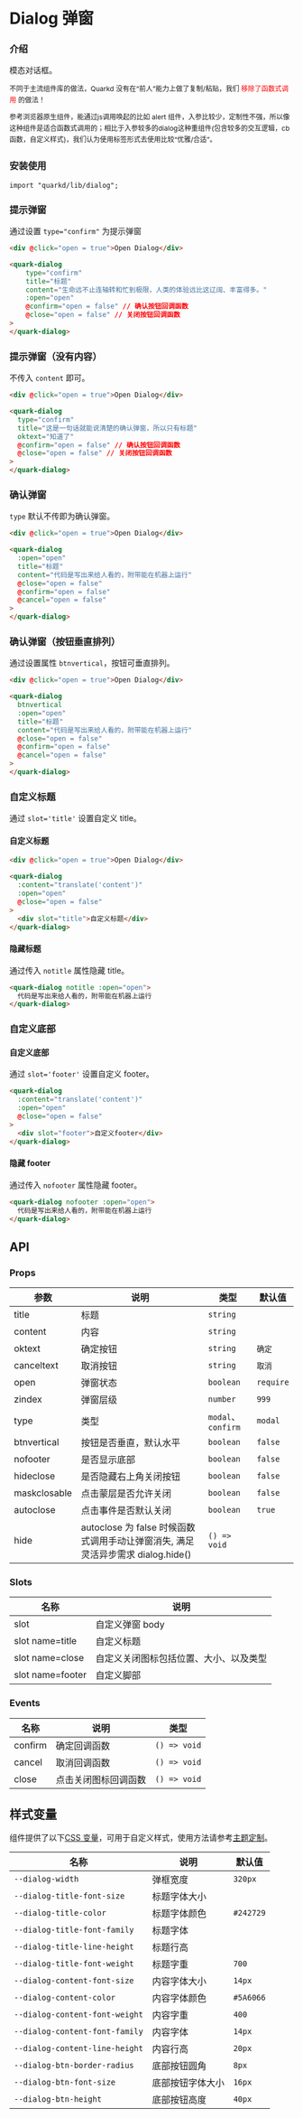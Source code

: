 # Dialog 弹窗

### 介绍

模态对话框。

<p style="margin: 10px 0; line-height: 20px; font-size: 12px; ">
  不同于主流组件库的做法，Quarkd 没有在“前人”能力上做了复制/粘贴，我们 <span style="color: red; ">移除了函数式调用</span> 的做法！
</p>
<p style="margin: 10px 0; line-height: 20px; font-size: 12px; ">
  参考浏览器原生组件，能通过js调用唤起的比如 alert 组件，入参比较少，定制性不强，所以像这种组件是适合函数式调用的；相比于入参较多的dialog这种重组件(包含较多的交互逻辑，cb函数，自定义样式)，我们认为使用标签形式去使用比较“优雅/合适”。
</p>

### 安装使用

```tsx
import "quarkd/lib/dialog";
```

### 提示弹窗

通过设置 `type="confirm"` 为提示弹窗

```html
<div @click="open = true">Open Dialog</div>

<quark-dialog
    type="confirm"
    title="标题"
    content="生命远不止连轴转和忙到极限，人类的体验远比这辽阔、丰富得多。"
    :open="open"
    @confirm="open = false" // 确认按钮回调函数
    @close="open = false" // 关闭按钮回调函数
>
</quark-dialog>
```

### 提示弹窗（没有内容）

不传入 `content` 即可。

```html
<div @click="open = true">Open Dialog</div>

<quark-dialog
  type="confirm"
  title="这是一句话就能说清楚的确认弹窗，所以只有标题"
  oktext="知道了"
  @confirm="open = false" // 确认按钮回调函数
  @close="open = false" // 关闭按钮回调函数
>
</quark-dialog>
```

### 确认弹窗

`type` 默认不传即为确认弹窗。

```html
<div @click="open = true">Open Dialog</div>

<quark-dialog
  :open="open"
  title="标题"
  content="代码是写出来给人看的，附带能在机器上运行"
  @close="open = false"
  @confirm="open = false"
  @cancel="open = false"
>
</quark-dialog>
```

### 确认弹窗（按钮垂直排列）

通过设置属性 `btnvertical`，按钮可垂直排列。

```html
<div @click="open = true">Open Dialog</div>

<quark-dialog
  btnvertical
  :open="open"
  title="标题"
  content="代码是写出来给人看的，附带能在机器上运行"
  @close="open = false"
  @confirm="open = false"
  @cancel="open = false"
>
</quark-dialog>
```

### 自定义标题

通过 `slot='title'` 设置自定义 title。

#### 自定义标题

```html
<div @click="open = true">Open Dialog</div>

<quark-dialog
  :content="translate('content')"
  :open="open"
  @close="open = false"
>
  <div slot="title">自定义标题</div>
</quark-dialog>
```

#### 隐藏标题

通过传入 `notitle` 属性隐藏 title。

```html
<quark-dialog notitle :open="open">
  代码是写出来给人看的，附带能在机器上运行
</quark-dialog>
```

### 自定义底部

#### 自定义底部

通过 `slot='footer'` 设置自定义 footer。

```html
<quark-dialog
  :content="translate('content')"
  :open="open"
  @close="open = false"
>
  <div slot="footer">自定义footer</div>
</quark-dialog>
```

#### 隐藏 footer

通过传入 `nofooter` 属性隐藏 footer。

```html
<quark-dialog nofooter :open="open">
  代码是写出来给人看的，附带能在机器上运行
</quark-dialog>
```

## API

### Props

| 参数         | 说明                                                                            | 类型               | 默认值    |
| ------------ | ------------------------------------------------------------------------------- | ------------------ | --------- |
| title        | 标题                                                                            | `string`           |
| content      | 内容                                                                            | `string`           |
| oktext       | 确定按钮                                                                        | `string `          | `确定`    |
| canceltext   | 取消按钮                                                                        | `string`           | `取消`    |
| open         | 弹窗状态                                                                        | `boolean `         | `require` |
| zindex       | 弹窗层级                                                                        | `number`           | `999`     |
| type         | 类型                                                                            | `modal`、`confirm` | `modal`   |
| btnvertical  | 按钮是否垂直，默认水平                                                          | `boolean`          | `false`   |
| nofooter     | 是否显示底部                                                                    | `boolean`          | `false`   |
| hideclose    | 是否隐藏右上角关闭按钮                                                          | `boolean`          | `false`   |
| maskclosable | 点击蒙层是否允许关闭                                                            | `boolean`          | `false`   |
| autoclose    | 点击事件是否默认关闭                                                            | `boolean`          | `true`    |
| hide         | autoclose 为 false 时候函数式调用手动让弹窗消失, 满足灵活异步需求 dialog.hide() | `() => void`       |

### Slots

| 名称             | 说明                                   |
| ---------------- | -------------------------------------- |
| slot             | 自定义弹窗 body                        |
| slot name=title  | 自定义标题                             |
| slot name=close  | 自定义关闭图标包括位置、大小、以及类型 |
| slot name=footer | 自定义脚部                             |

### Events

| 名称    | 说明                 | 类型         |
| ------- | -------------------- | ------------ |
| confirm | 确定回调函数         | `() => void` |
| cancel  | 取消回调函数         | `() => void` |
| close   | 点击关闭图标回调函数 | `() => void` |

## 样式变量

组件提供了以下[CSS 变量](https://developer.mozilla.org/zh-CN/docs/Web/CSS/Using_CSS_custom_properties)，可用于自定义样式，使用方法请参考[主题定制](#/zh-CN/guide/theme)。

| 名称                           | 说明             | 默认值    |
| ------------------------------ | ---------------- | --------- |
| `--dialog-width`               | 弹框宽度         | `320px`   |
| `--dialog-title-font-size`     | 标题字体大小     |
| `--dialog-title-color`         | 标题字体颜色     | `#242729` |
| `--dialog-title-font-family`   | 标题字体         |
| `--dialog-title-line-height`   | 标题行高         |
| `--dialog-title-font-weight`   | 标题字重         | `700`     |
| `--dialog-content-font-size`   | 内容字体大小     | `14px`    |
| `--dialog-content-color`       | 内容字体颜色     | `#5A6066` |
| `--dialog-content-font-weight` | 内容字重         | `400`     |
| `--dialog-content-font-family` | 内容字体         | `14px`    |
| `--dialog-content-line-height` | 内容行高         | `20px`    |
| `--dialog-btn-border-radius`   | 底部按钮圆角     | `8px`     |
| `--dialog-btn-font-size`       | 底部按钮字体大小 | `16px`    |
| `--dialog-btn-height`          | 底部按钮高度     | `40px`    |
